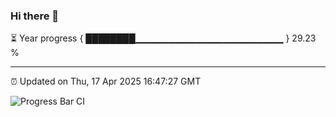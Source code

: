 ### Hi there 👋

⏳ Year progress { ████████▁▁▁▁▁▁▁▁▁▁▁▁▁▁▁▁▁▁▁▁▁▁ } 29.23 %

---

⏰ Updated on Thu, 17 Apr 2025 16:47:27 GMT

![Progress Bar CI](https://github.com/IshwaranRudhara/GIT-ACTION/workflows/Progress%20Bar%20CI/badge.svg)
